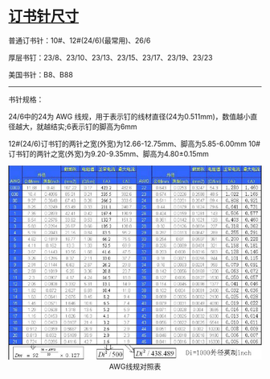 # [订书针尺寸](https://www.cnblogs.com/mingzhang/p/7798740.html)

普通订书针：10#、12#(24/6)(最常用)、26/6

厚层书钉：23/8、23/10、23/13、23/15、23/17、23/19、23/23

美国书针：B8、B88

------

书针规格：

24/6中的24为 AWG 线规，用于表示钉的线材直径(24为0.511mm)，数值越小直径越大，就越结实;6表示钉的脚高为6mm

12#(24/6)订书钉的两针之宽(外宽)为12.66-12.75mm、脚高为5.85-6.00mm
10#订书钉的两针之宽(外宽)为9.20-9.35mm、脚高为4.80±0.15mm



<img src="..\img\AWG尺寸对照图.jpg"/>

<center>AWG线规对照表</center>
